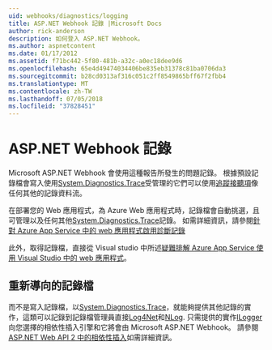 ```yaml
---
uid: webhooks/diagnostics/logging
title: ASP.NET Webhook 記錄 |Microsoft Docs
author: rick-anderson
description: 如何登入 ASP.NET Webhook。
ms.author: aspnetcontent
ms.date: 01/17/2012
ms.assetid: f71bc442-5f80-481b-a32c-a0ec18dee9d6
ms.openlocfilehash: 65e4d49474034406be835eb31378c81ba0706da3
ms.sourcegitcommit: b28cd0313af316c051c2ff8549865bff67f2fbb4
ms.translationtype: MT
ms.contentlocale: zh-TW
ms.lasthandoff: 07/05/2018
ms.locfileid: "37828451"
---
```

# <a name="aspnet-webhooks-logging"></a>ASP.NET Webhook 記錄

Microsoft ASP.NET Webhook 會使用這種報告所發生的問題記錄。 根據預設記錄檔會寫入使用[System.Diagnostics.Trace](https://msdn.microsoft.com/library/system.diagnostics.trace)受管理的它們可以使用[追蹤接聽項](https://msdn.microsoft.com/library/system.diagnostics.tracelistener.aspx)像任何其他的記錄資料流。

在部署您的 Web 應用程式，為 Azure Web 應用程式時，記錄檔會自動挑選，且可管理以及任何其他[System.Diagnostics.Trace](https://msdn.microsoft.com/library/system.diagnostics.trace)記錄。 如需詳細資訊，請參閱[針對 Azure App Service 中的 web 應用程式啟用診斷記錄](https://azure.microsoft.com/documentation/articles/web-sites-enable-diagnostic-log/)

此外，取得記錄檔，直接從 Visual studio 中所述[疑難排解 Azure App Service 使用 Visual Studio 中的 web 應用程式](https://azure.microsoft.com/documentation/articles/web-sites-dotnet-troubleshoot-visual-studio/#webserverlogs)。

## <a name="redirecting-logs"></a>重新導向的記錄檔

而不是寫入記錄檔，以[System.Diagnostics.Trace](https://msdn.microsoft.com/library/system.diagnostics.trace)，就能夠提供其他記錄的實作，這類可以記錄到記錄檔管理員直接[Log4Net](http://logging.apache.org/log4net/)和[NLog](http://nlog-project.org/). 只需提供的實作[ILogger](https://github.com/aspnet/WebHooks/blob/master/src/Microsoft.AspNet.WebHooks.Common/Diagnostics/ILogger.cs)向您選擇的相依性插入引擎和它將會由 Microsoft ASP.NET Webhook。 請參閱[ASP.NET Web API 2 中的相依性插入](https://www.asp.net/web-api/overview/advanced/dependency-injection)如需詳細資訊。
